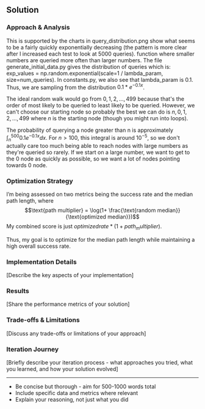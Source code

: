 
## Solution 

### Approach & Analysis

This is supported by the charts in query_distribution.png show what seems to be a fairly quickly exponentially decreasing (the pattern is more clear after I increased each test to look at 5000 queries).
function where smaller numbers are queried more often than larger numbers.  The file generate_initial_data.py gives the distribution of queries which is:
exp_values = np.random.exponential(scale=1 / lambda_param, size=num_queries).
In constants.py, we also see that lambda_param is 0.1. Thus, we are sampling
from the distribution $0.1*e^{-0.1x}$. 

The ideal random walk would go from $0,1,2,...,499$ because that's the order of most likely to be queried to least likely to be queried.
However, we can't choose our starting node so probably the best we can do is $n, 0,1,2,...,499$ where $n$ is the starting node (though you might run into loops).

The probability of querying a node greater than n is approximately 
$\int_{n}^{500} 0.1e^{-0.1x}dx$. For $n > 100$, this integral is around $10^{-5}$, so we don't actually care too much
being able to reach nodes with large numbers as they're queried so rarely. If we start on a large number, we want to get
to the $0$ node as quickly as possible, so we want a lot of nodes pointing towards $0$ node.


### Optimization Strategy

I’m being assessed on two metrics being the success rate and the median path length, where
$$\text{path multiplier} = \log(1+ \frac{\text{random median}}{\text{optimized median}})$$
My combined score is just $optimized rate * (1+path_multiplier)$.

Thus, my goal is to optimize for the median path length while maintaining a high overall success rate. 



### Implementation Details

[Describe the key aspects of your implementation]

### Results

[Share the performance metrics of your solution]

### Trade-offs & Limitations

[Discuss any trade-offs or limitations of your approach]

### Iteration Journey

[Briefly describe your iteration process - what approaches you tried, what you learned, and how your solution evolved]

---

* Be concise but thorough - aim for 500-1000 words total
* Include specific data and metrics where relevant
* Explain your reasoning, not just what you did